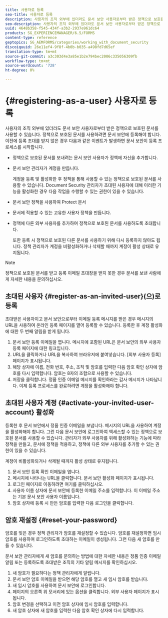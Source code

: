 ```yaml
---
title: 사용자로 등록
seo-title: 사용자로 등록
description: 사용자의 조직 외부에 있더라도 문서 보안 사용자로부터 받은 정책으로 보호된 문서를 사용하는 방법을 알아봅니다.
seo-description: 사용자의 조직 외부에 있더라도 문서 보안 사용자로부터 받은 정책으로 보호된 문서를 사용하는 방법을 알아봅니다.
uuid: 4648b358-f545-434f-a3b2-2937e961dc64
products: SG_EXPERIENCEMANAGER/6.5/FORMS
content-type: reference
geptopics: SG_AEMFORMS/categories/working_with_document_security
discoiquuid: 26e11ef4-9f8f-4b0b-b035-a498fd7d65ef
translation-type: tm+mt
source-git-commit: a3c303d4e3a85e1b2e794bec2006c335056309fb
workflow-type: tm+mt
source-wordcount: '728'
ht-degree: 0%

---
```



# {#registering-as-a-user} 사용자로 등록

사용자의 조직 외부에 있더라도 문서 보안 사용자로부터 받은 정책으로 보호된 문서를 사용할 수 있습니다. 정책으로 보호된 문서를 사용하려면 문서 보안에 등록해야 합니다. 이전에 등록 초대를 받지 않은 경우 다음과 같은 이벤트가 발생하면 문서 보안이 등록 프로세스를 시작합니다.

* 정책으로 보호된 문서를 보내려는 문서 보안 사용자가 정책에 자신을 추가합니다.
* 문서 보안 관리자가 계정을 만듭니다.

   계정을 등록 및 활성화한 후 정책을 통해 사용할 수 있는 정책으로 보호된 문서를 사용할 수 있습니다. Document Security 관리자가 초대된 사용자에 대해 이러한 기능을 활성화한 경우 다음 작업을 수행할 수 있는 권한이 있을 수 있습니다.

* 문서 보안 정책을 사용하여 Protect 문서
* 문서에 적용할 수 있는 고유한 사용자 정책을 만듭니다.
* 정책에 다른 외부 사용자를 추가하여 정책으로 보호된 문서를 사용하도록 초대합니다.

   또한 등록 시 정책으로 보호된 다른 문서를 사용하기 위해 다시 등록하지 않아도 됩니다. 정책 관리자가 계정을 비활성화하거나 삭제할 때까지 계정이 활성 상태로 유지됩니다.

>[!NOTE]
>
>정책으로 보호된 문서를 받고 등록 이메일 초대장을 받지 못한 경우 문서를 보낸 사람에게 자세한 내용을 문의하십시오.

## 초대된 사용자 {#register-as-an-invited-user}(으)로 등록

초대받은 사용자이고 문서 보안으로부터 이메일 등록 메시지를 받은 경우 메시지의 URL을 사용하여 온라인 등록 페이지를 열어 등록할 수 있습니다. 등록한 후 계정 활성화에 대한 두 번째 알림을 받게 됩니다.

1. 문서 보안 등록 이메일을 엽니다. 메시지에 포함된 URL은 문서 보안의 외부 사용자 등록 페이지에 대한 링크입니다.
1. URL을 클릭하거나 URL을 복사하여 브라우저에 붙여넣습니다. [외부 사용자 등록] 페이지가 표시됩니다.
1. 해당 상자에 이름, 전화 번호, 주소, 조직 및 암호를 입력한 다음 암호 확인 상자에 암호를 다시 입력합니다. 암호는 8자의 조합으로 사용할 수 있습니다.
1. 저장을 클릭합니다. 정품 인증 이메일 메시지를 확인하라는 감사 메시지가 나타납니다. 이제 등록 프로세스를 완료하려면 계정을 활성화해야 합니다.

## 초대된 사용자 계정 {#activate-your-invited-user-account} 활성화

등록한 후 문서 보안에서 정품 인증 이메일을 보냅니다. 메시지의 URL을 사용하여 계정을 활성화해야 합니다. 그런 다음 문서 보안에 로그인하여 액세스할 수 있는 정책으로 보호된 문서를 사용할 수 있습니다. 관리자가 외부 사용자를 위해 활성화하는 기능에 따라 정책을 만들고, 문서에 정책을 적용하고, 정책에 다른 외부 사용자를 추가할 수 있는 권한이 있을 수 있습니다.

계정이 비활성화되거나 삭제될 때까지 활성 상태로 유지됩니다.

1. 문서 보안 등록 확인 이메일을 엽니다.
1. 메시지에 나타나는 URL을 클릭합니다. 문서 보안 활성화 페이지가 표시됩니다.
1. 로그인 페이지로 이동하려면 여기를 클릭하십시오.
1. 사용자 이름 상자에 문서 보안에 등록한 이메일 주소를 입력합니다. 이 이메일 주소는 기본 문서 보안 사용자 이름입니다.
1. 암호 상자에 등록 시 만든 암호를 입력한 다음 로그인을 클릭합니다.

## 암호 재설정 {#reset-your-password}

암호를 잊은 경우 정책 관리자가 암호를 재설정할 수 있습니다. 암호를 재설정하면 임시 암호를 사용하여 로그인하도록 초대하는 이메일이 생성됩니다. 그런 다음 새 암호를 만들 수 있습니다.

문서 보안 관리자에게 새 암호를 문의하는 방법에 대한 자세한 내용은 정품 인증 이메일 알림 또는 등록하도록 초대받은 조직의 기타 알림 메시지를 확인하십시오.

1. 새 암호가 필요하다는 정책 관리자에게 알립니다.
1. 문서 보안 암호 이메일을 받으면 해당 암호를 열고 새 임시 암호를 받습니다.
1. 새 임시 암호를 사용하여 문서 보안에 로그인합니다.
1. 페이지의 오른쪽 위 모서리에 있는 옵션을 클릭합니다. 외부 사용자 페이지가 표시됩니다.
1. 암호 변경을 선택하고 이전 암호 상자에 임시 암호를 입력합니다.
1. 새 암호 상자에 새 암호를 입력한 다음 암호 확인 상자에 다시 입력합니다.

